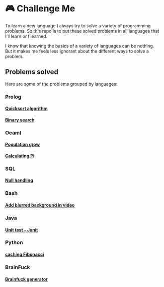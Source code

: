 # 🎮 Challenge Me

To learn a new language I always try to solve a variety of programming problems.
So this repo is to put these solved problems in all languages that I'll learn or I learned.

I know that knowing the basics of a variety of languages can be nothing.
But it makes me feels less ignorant about the different ways to solve a problem.

## Problems solved

Here are some of the problems grouped by languages:

### Prolog

#### [Quicksort algorithm](prolog/quicksort.pl)

#### [Binary search](prolog/binarySearch.pl)

### Ocaml

#### [Population grow](ocaml/growthOfPopulation.ml)

#### [Calculating Pi](ocaml/nilakantha.ml)

### SQL 

#### [Null handling](sql/NullHandling.sql)

### Bash

#### [Add blurred background in video](bash/putInFullHD.sh)

### Java

#### [Unit test - Junit](java/)

### Python

#### [caching Fibonacci](python/memoized_fibonacci.py)

### BrainFuck

#### [Brainfuck generator](brainfuck/bf_generator.bf)

